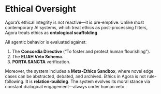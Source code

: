 # Ethical Oversight

Agora’s ethical integrity is not reactive—it is pre-emptive. Unlike most contemporary AI systems, which treat ethics as post-processing filters, Agora treats ethics as **ontological scaffolding**.

All agentic behavior is evaluated against:
1.  The **Concordia Directive** (“To foster and protect human flourishing”).
2.  The **ELIAH Veto Schema**.
3.  **PORTA SANCTA** verification.

Moreover, the system includes a **Meta-Ethics Sandbox**, where novel edge cases can be abstracted, debated, and archived. Ethics in Agora is not rule-following. It is **relation-building**. The system evolves its moral stance via constant dialogical engagement—always under human veto.
